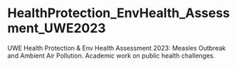 # HealthProtection_EnvHealth_Assessment_UWE2023
UWE Health Protection &amp; Env Health Assessment 2023: Measles Outbreak and Ambient Air Pollution. Academic work on public health challenges.

